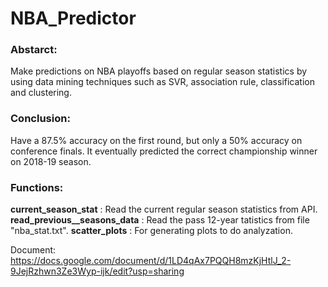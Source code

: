 # NBA_Predictor

### Abstarct:

Make predictions on NBA playoffs based on regular season statistics by using data mining techniques such as SVR, association rule, classification and clustering. 

### Conclusion:

Have a 87.5% accuracy on the first round, but only a 50% accuracy on conference finals. It eventually predicted the correct championship winner on 2018-19 season.

### Functions:

**current_season_stat** : Read the current regular season statistics from API.
**read_previous__seasons_data** : Read the pass 12-year tatistics from file "nba_stat.txt".
**scatter_plots** :	For generating plots to do analyzation.  

Document: https://docs.google.com/document/d/1LD4qAx7PQQH8mzKjHtlJ_2-9JejRzhwn3Ze3Wyp-ijk/edit?usp=sharing
